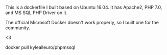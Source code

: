 This is a dockerfile I built based on Ubuntu 16.04. It has Apache2, PHP 7.0, and MS SQL PHP Driver on it. 

The official Microsoft Docker doesn't work properly, so I built one for the community.

<3

docker pull kylealleuro/phpmssql
